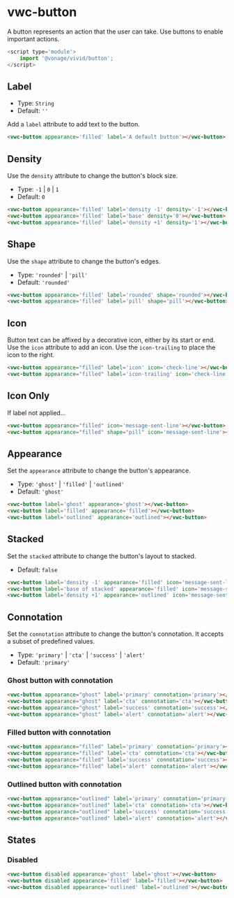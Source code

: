 # vwc-button

A button represents an action that the user can take. Use buttons to enable important actions.

```js
<script type='module'>
    import '@vonage/vivid/button';
</script>
```

## Label

- Type: `String`
- Default: `''`

Add a `label` attribute to add text to the button.

```html preview
<vwc-button appearance='filled' label='A default button'></vwc-button>
```

## Density

Use the `density` attribute to change the button's block size.

- Type: `-1` | `0` | `1`
- Default: `0`

```html preview
<vwc-button appearance='filled' label='density -1' density='-1'></vwc-button>
<vwc-button appearance='filled' label='base' density='0'></vwc-button>
<vwc-button appearance='filled' label='density +1' density='1'></vwc-button>
```

## Shape

Use the `shape` attribute to change the button's edges.

- Type: `'rounded'` | `'pill'`
- Default: `'rounded'`

```html preview
<vwc-button appearance='filled' label='rounded' shape='rounded'></vwc-button>
<vwc-button appearance='filled' label='pill' shape='pill'></vwc-button>
```

## Icon

Button text can be affixed by a decorative icon, either by its start or end. 
Use the `icon` attribute to add an icon. Use the `icon-trailing` to place the icon to the right.

```html preview
<vwc-button appearance="filled" label='icon' icon='check-line'></vwc-button>
<vwc-button appearance="filled" label='icon-trailing' icon='check-line' icon-trailing></vwc-button>
```

## Icon Only

If label not applied...

```html preview
<vwc-button appearance="filled" icon='message-sent-line'></vwc-button>
<vwc-button appearance="filled" shape="pill" icon='message-sent-line'></vwc-button>
```

## Appearance

Set the `appearance` attribute to change the button's appearance.

- Type: `'ghost'` | `'filled'` | `'outlined'`
- Default: `'ghost'`

```html preview
<vwc-button label='ghost' appearance='ghost'></vwc-button>
<vwc-button label='filled' appearance='filled'></vwc-button>
<vwc-button label='outlined' appearance='outlined'></vwc-button>
```

## Stacked

Set the `stacked` attribute to change the button's layout to stacked.
- Default: `false`

```html preview
<vwc-button label='density -1' appearance='filled' icon='message-sent-line' stacked density='-1'></vwc-button>
<vwc-button label='base of stacked' appearance='filled' icon='message-sent-line' stacked density='0'></vwc-button>
<vwc-button label='density +1' appearance='outlined' icon='message-sent-line' stacked density='1'></vwc-button>
```

## Connotation

Set the `connotation` attribute to change the button's connotation.
It accepts a subset of predefined values.

- Type: `'primary'` | `'cta'` | `'success'` | `'alert'`
- Default: `'primary'`

### Ghost button with connotation

```html preview
<vwc-button appearance="ghost" label='primary' connotation='primary'></vwc-button>
<vwc-button appearance="ghost" label='cta' connotation='cta'></vwc-button>
<vwc-button appearance="ghost" label='success' connotation='success'></vwc-button>
<vwc-button appearance="ghost" label='alert' connotation='alert'></vwc-button>
```

### Filled button with connotation

```html preview
<vwc-button appearance="filled" label='primary' connotation='primary'></vwc-button>
<vwc-button appearance="filled" label='cta' connotation='cta'></vwc-button>
<vwc-button appearance="filled" label='success' connotation='success'></vwc-button>
<vwc-button appearance="filled" label='alert' connotation='alert'></vwc-button>
```

### Outlined button with connotation

```html preview
<vwc-button appearance="outlined" label='primary' connotation='primary'></vwc-button>
<vwc-button appearance="outlined" label='cta' connotation='cta'></vwc-button>
<vwc-button appearance="outlined" label='success' connotation='success'></vwc-button>
<vwc-button appearance="outlined" label='alert' connotation='alert'></vwc-button>
```

## States
### Disabled
```html preview
<vwc-button disabled appearance='ghost' label='ghost'></vwc-button>
<vwc-button disabled appearance='filled' label='filled'></vwc-button>
<vwc-button disabled appearance='outlined' label='outlined'></vwc-button>
```
